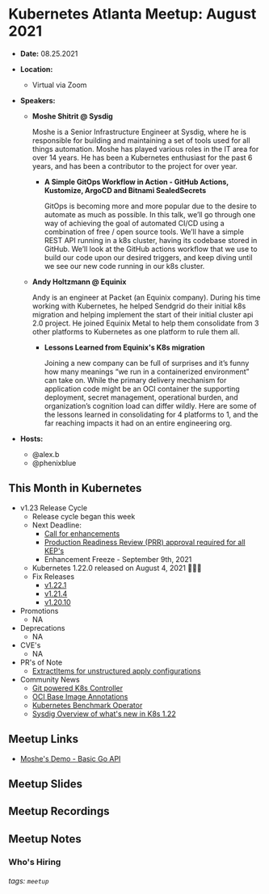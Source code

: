# Kubernetes Atlanta Meetup: August 2021<!--Month Year-->

- **Date:** 08.25.2021<!--date as MM.DD.YYYY-->
- **Location:**
    - Virtual via Zoom
- **Speakers:**

    - **Moshe Shitrit @ Sysdig** <!--presenter name @ company-->
    
        Moshe is a Senior Infrastructure Engineer at Sysdig, where he is responsible for building and maintaining a set of tools used for all things automation. Moshe has played various roles in the IT area for over 14 years. He has been a Kubernetes enthusiast for the past 6 years, and has been a contributor to the project for over year.
        
        - **A Simple GitOps Workflow in Action - GitHub Actions, Kustomize, ArgoCD and Bitnami SealedSecrets**<!--presentation title-->

            GitOps is becoming more and more popular due to the desire to automate as much as possible. In this talk, we’ll go through one way of achieving the goal of automated CI/CD using a combination of free / open source tools. We’ll have a simple REST API running in a k8s cluster, having its codebase stored in GitHub. We’ll look at the GitHub actions workflow that we use to build our code upon our desired triggers, and keep diving until we see our new code running in our k8s cluster.
            
    - **Andy Holtzmann @ Equinix** <!--presenter name @ company-->
    
        Andy is an engineer at Packet (an Equinix company). During his time working with Kubernetes, he helped Sendgrid do their initial k8s migration and helping implement the start of their initial cluster api 2.0 project. He joined Equinix Metal to help them consolidate from 3 other platforms to Kubernetes as one platform to rule them all.
        
        - **Lessons Learned from Equinix's K8s migration**<!--presentation title-->

            Joining a new company can be full of surprises and it’s funny how many meanings “we run in a containerized environment” can take on. While the primary delivery mechanism for application code might be an OCI container the supporting deployment, secret management, operational burden, and organization’s cognition load can differ wildly. Here are some of the lessons learned in consolidating for 4 platforms to 1, and the far reaching impacts it had on an entire engineering org.

- **Hosts:**
    - @alex.b
    - @phenixblue

## This Month in Kubernetes

- v1.23 Release Cycle <!-- Link to latest release for the current K8s release cycle -->
    - Release cycle began this week
    - Next Deadline: <!-- Date and general description for the next release cycle deadline -->
        - [Call for enhancements](https://groups.google.com/g/kubernetes-dev/c/SY4E4q-r_CA)
        - [Production Readiness Review (PRR) approval required for all KEP's](https://groups.google.com/g/kubernetes-sig-architecture/c/a6_y81N49aQ)
        - Enhancement Freeze - September 9th, 2021
    - Kubernetes 1.22.0 released on August 4, 2021 🎉🎉🎉
    - Fix Releases <!-- List of latest fix releases for supported/maintained Kubernetes version -->
        - [v1.22.1](https://github.com/kubernetes/kubernetes/blob/master/CHANGELOG/CHANGELOG-1.22.md)
        - [v1.21.4](https://github.com/kubernetes/kubernetes/blob/master/CHANGELOG/CHANGELOG-1.21.md)
        - [v1.20.10](https://github.com/kubernetes/kubernetes/blob/master/CHANGELOG/CHANGELOG-1.20.md)
- Promotions <!-- List of any interesting feature/API promotions -->
    - NA
- Deprecations <!-- List of any interesting feature/API deprecations -->
    - NA
- CVE's <!-- List of any Kubernetes related CVE's -->
    - NA
- PR's of Note <!-- List of any interesting PR's to the Kubernetes project (use lwkd.io) -->
    - [ExtractItems for unstructured apply configurations](https://github.com/kubernetes/kubernetes/pull/103564)
- Community News <!-- List of any interesting news from the Kubernetes community/ecosystem -->
    - [Git powered K8s Controller](https://github.com/ibuildthecloud/gitbacked-controller)
    - [OCI Base Image Annotations](https://github.com/ImJasonH/ImJasonH/tree/main/articles/oci-base-image-annotations)
    - [Kubernetes Benchmark Operator](https://github.com/ImJasonH/ImJasonH/tree/main/articles/oci-base-image-annotations)
    - [Sysdig Overview of what's new in K8s 1.22](https://sysdig.com/blog/kubernetes-1-22-whats-new/)

## Meetup Links

- [Moshe's Demo - Basic Go API](https://github.com/moshitrit/basic-go-api)

## Meetup Slides

## Meetup Recordings

## Meetup Notes

### Who's Hiring 

<!--Company Name: Positions hiring for (link to hiring page), Contact Name/email/etc-->

###### tags: `meetup` <!--Add additional tags for `year`, `month` and anything else pertinent-->